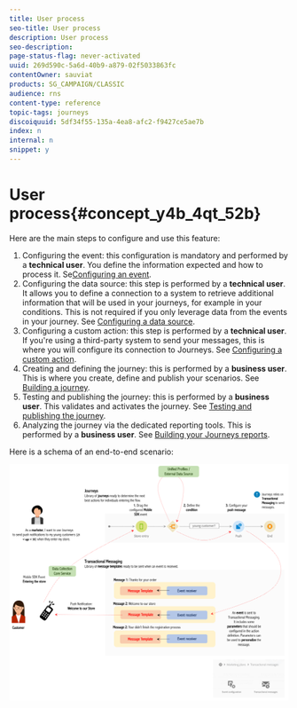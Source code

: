 ```yaml
---
title: User process
seo-title: User process
description: User process
seo-description: 
page-status-flag: never-activated
uuid: 269d590c-5a6d-40b9-a879-02f5033863fc
contentOwner: sauviat
products: SG_CAMPAIGN/CLASSIC
audience: rns
content-type: reference
topic-tags: journeys
discoiquuid: 5df34f55-135a-4ea8-afc2-f9427ce5ae7b
index: n
internal: n
snippet: y
---
```


# User process{#concept_y4b_4qt_52b}

Here are the main steps to configure and use this feature:

1. Configuring the event: this configuration is mandatory and performed by a **technical user**. You define the information expected and how to process it. Se[Configuring an event](event.md#concept_gfj_fqt_52b).
1. Configuring the data source: this step is performed by a **technical user**. It allows you to define a connection to a system to retrieve additional information that will be used in your journeys, for example in your conditions. This is not required if you only leverage data from the events in your journey. See [Configuring a data source](../datasource/ds.md#concept_s1s_dqt_52b).
1. Configuring a custom action: this step is performed by a **technical user**. If you're using a third-party system to send your messages, this is where you will configure its connection to Journeys. See [Configuring a custom action](custom.md).
1. Creating and defining the journey: this is performed by a **business user**. This is where you create, define and publish your scenarios. See [Building a journey](../journey/journey.md#concept_gq5_sqt_52b).
1. Testing and publishing the journey: this is performed by a **business user**. This validates and activates the journey. See [Testing and publishing the journey](../journey/journeypublication.md#concept_mtc_lrt_52b).
1. Analyzing the journey via the dedicated reporting tools. This is performed by a **business user**. See [Building your Journeys reports](reporting.md#concept_rfj_wpt_52b).

Here is a schema of an end-to-end scenario:

![](../assets/journeydiagram.png) 
